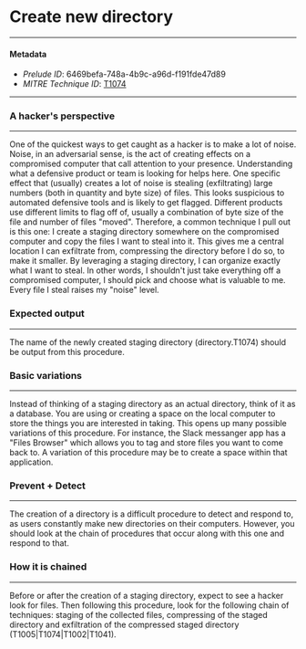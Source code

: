 
# Create new directory

---

#### Metadata

- *Prelude ID*: 6469befa-748a-4b9c-a96d-f191fde47d89
- *MITRE Technique ID*: [T1074](https://attack.mitre.org/techniques/T1074/)

---

### A hacker's perspective

---

One of the quickest ways to get caught as a hacker is to make a lot of noise. Noise, in an adversarial sense, is the act of creating effects on a compromised computer that call attention to your presence. Understanding what a defensive product or team is looking for helps here. One specific effect that (usually) creates a lot of noise is stealing (exfiltrating) large numbers (both in quantity and byte size) of files. This looks suspicious to automated defensive tools and is likely to get flagged. Different products use different limits to flag off of, usually a combination of byte size of the file and number of files "moved". Therefore, a common technique I pull out is this one: I create a staging directory somewhere on the compromised computer and copy the files I want to steal into it. This gives me a central location I can exfiltrate from, compressing the directory before I do so, to make it smaller. By leveraging a staging directory, I can organize exactly what I want to steal. In other words, I shouldn't just take everything off a compromised computer, I should pick and choose what is valuable to me. Every file I steal raises my "noise" level. 

### Expected output

---

The name of the newly created staging directory (directory.T1074) should be output from this procedure. 

### Basic variations

---

Instead of thinking of a staging directory as an actual directory, think of it as a database. You are using or creating a space on the local computer to store the things you are interested in taking. This opens up many possible variations of this procedure. For instance, the Slack messanger app has a "Files Browser" which allows you to tag and store files you want to come back to. A variation of this procedure may be to create a space within that application. 

### Prevent + Detect

---

The creation of a directory is a difficult procedure to detect and respond to, as users constantly make new directories on their computers. However, you should look at the chain of procedures that occur along with this one and respond to that. 

### How it is chained

---

Before or after the creation of a staging directory, expect to see a hacker look for files. Then following this procedure, look for the following chain of techniques: staging of the collected files, compressing of the staged directory and exfiltration of the compressed staged directory (T1005|T1074|T1002|T1041). 
